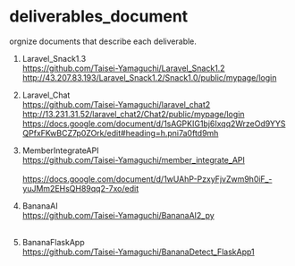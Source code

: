 # deliverables_document
orgnize documents that describe each deliverable.

1. Laravel_Snack1.3
     <br>
    https://github.com/Taisei-Yamaguchi/Laravel_Snack1.2<br>
    http://43.207.83.193/Laravel_Snack1.2/Snack1.0/public/mypage/login<br>

2. Laravel_Chat
<br>https://github.com/Taisei-Yamaguchi/laravel_chat2<br>
    http://13.231.31.52/laravel_chat2/Chat2/public/mypage/login<br>
    https://docs.google.com/document/d/1sAGPKIG1bj6Ixqq2WrzeOd9YYSQPfxFKwBCZ7p0ZOrk/edit#heading=h.pni7a0ftd9mh<br>

3. MemberIntegrateAPI
    <br>https://github.com/Taisei-Yamaguchi/member_integrate_API<br>
    <br>https://docs.google.com/document/d/1wUAhP-PzxyFjvZwm9h0iF_-yuJMm2EHsQH89qq2-7xo/edit<br>
4. BananaAI
   <br>https://github.com/Taisei-Yamaguchi/BananaAI2_py<br>
    <br>

5. BananaFlaskApp
    <br>https://github.com/Taisei-Yamaguchi/BananaDetect_FlaskApp1<br>
    <br>
